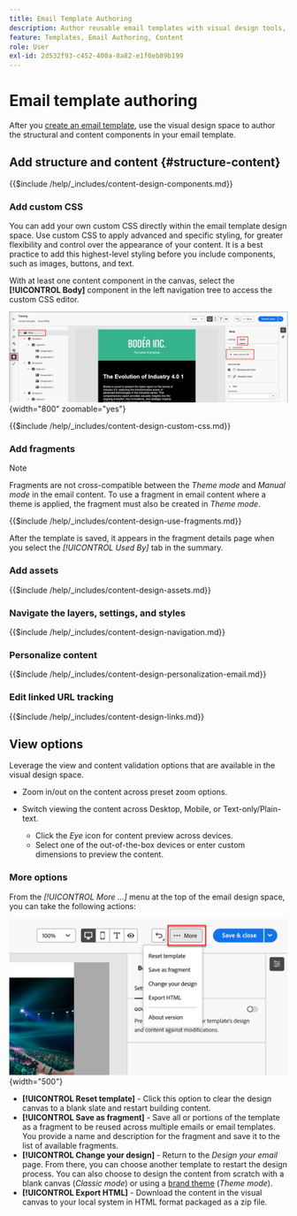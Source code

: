 ```yaml
---
title: Email Template Authoring
description: Author reusable email templates with visual design tools, custom CSS, fragments, and personalization for account journeys in Journey Optimizer B2B Edition.
feature: Templates, Email Authoring, Content
role: User
exl-id: 2d532f93-c452-400a-8a82-e1f0eb89b199
---
```

# Email template authoring

After you [create an email template](./email-templates.md#create-an-email-template), use the visual design space to author the structural and content components in your email template.

## Add structure and content {#structure-content}

{{$include /help/_includes/content-design-components.md}}

### Add custom CSS

You can add your own custom CSS directly within the email template design space. Use custom CSS to apply advanced and specific styling, for greater flexibility and control over the appearance of your content. It is a best practice to add this highest-level styling before you include components, such as images, buttons, and text.

With at least one content component in the canvas, select the **[!UICONTROL Body]** component in the left navigation tree to access the custom CSS editor.

![Access the body styles](./assets/email-template-body-styles.png){width="800" zoomable="yes"}

{{$include /help/_includes/content-design-custom-css.md}}

### Add fragments

>[!NOTE]
>
>Fragments are not cross-compatible between the _Theme mode_ and _Manual mode_ in the email content. To use a fragment in email content where a theme is applied, the fragment must also be created in _Theme mode_.

{{$include /help/_includes/content-design-use-fragments.md}}

After the template is saved, it appears in the fragment details page when you select the _[!UICONTROL Used By]_ tab in the summary.

### Add assets

{{$include /help/_includes/content-design-assets.md}}

### Navigate the layers, settings, and styles

{{$include /help/_includes/content-design-navigation.md}}

### Personalize content

{{$include /help/_includes/content-design-personalization-email.md}}

### Edit linked URL tracking

{{$include /help/_includes/content-design-links.md}}

## View options

Leverage the view and content validation options that are available in the visual design space.

* Zoom in/out on the content across preset zoom options.

* Switch viewing the content across Desktop, Mobile, or Text-only/Plain-text.
   * Click the _Eye_ icon for content preview across devices.
   * Select one of the out-of-the-box devices or enter custom dimensions to preview the content.

### More options

From the _[!UICONTROL More ...]_ menu at the top of the email design space, you can take the following actions:

![Click More to access template actions](./assets/visual-designer-more-menu.png){width="500"}

* **[!UICONTROL Reset template]** - Click this option to clear the design canvas to a blank slate and restart building content.
* **[!UICONTROL Save as fragment]** - Save all or portions of the template as a fragment to be reused across multiple emails or email templates. You provide a name and description for the fragment and save it to the list of available fragments. 
* **[!UICONTROL Change your design]** - Return to the _Design your email_ page. From there, you can choose another template to restart the design process. You can also choose to design the content from scratch with a blank canvas (_Classic mode_) or using a [brand theme](./brand-themes.md) (_Theme mode_).
* **[!UICONTROL Export HTML]** - Download the content in the visual canvas to your local system in HTML format packaged as a zip file.
